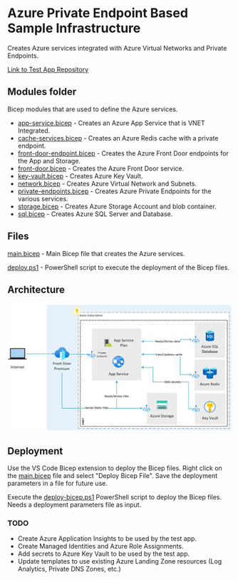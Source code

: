 # Azure Private Endpoint Based Sample Infrastructure

Creates Azure services integrated with Azure Virtual Networks and Private Endpoints.

[Link to Test App Repository](https://github.com/goncalvesj/application-templates/tree/master/AppService-FrontDoor-PrivateEndpoints)

## Modules folder

Bicep modules that are used to define the Azure services.

- [app-service.bicep](./modules/app-service.bicep) - Creates an Azure App Service that is VNET Integrated.
- [cache-services.bicep](modules/cache.bicep) - Creates an Azure Redis cache with a private endpoint.
- [front-door-endpoint.bicep](modules/front-door-endpoint.bicep) - Creates the Azure Front Door endpoints for the App and Storage.
- [front-door.bicep](modules/front-door.bicep) - Creates the Azure Front Door service.
- [key-vault.bicep](modules/key-vault.bicep) - Creates Azure Key Vault.
- [network.bicep](modules/network.bicep) - Creates Azure Virtual Network and Subnets.
- [private-endpoints.bicep](modules/private-endpoints.bicep) - Creates Azure Private Endpoints for the various services.
- [storage.bicep](modules/storage.bicep) - Creates Azure Storage Account and blob container.
- [sql.bicep](modules/sql.bicep) - Creates Azure SQL Server and Database.

## Files

[main.bicep](main.bicep) - Main Bicep file that creates the Azure services.

[deploy.ps1](deploy.ps1) - PowerShell script to execute the deployment of the Bicep files.

## Architecture

![Architecture](./docs/architecture.png)

## Deployment

Use the VS Code Bicep extension to deploy the Bicep files. Right click on the [main.bicep](main.bicep) file and select "Deploy Bicep File". Save the deployment parameters in a file for future use.

Execute the [deploy-bicep.ps1](deploy-bicep.ps1) PowerShell script to deploy the Bicep files. Needs a deployment parameters file as input.

### TODO

- Create Azure Application Insights to be used by the test app.
- Create Managed Identities and Azure Role Assignments.
- Add secrets to Azure Key Vault to be used by the test app.
- Update templates to use existing Azure Landing Zone resources (Log Analytics, Private DNS Zones, etc.)
